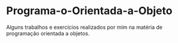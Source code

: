 # Programa-o-Orientada-a-Objeto
Alguns trabalhos e exercícios realizados por mim na matéria de programação orientada a objetos.
